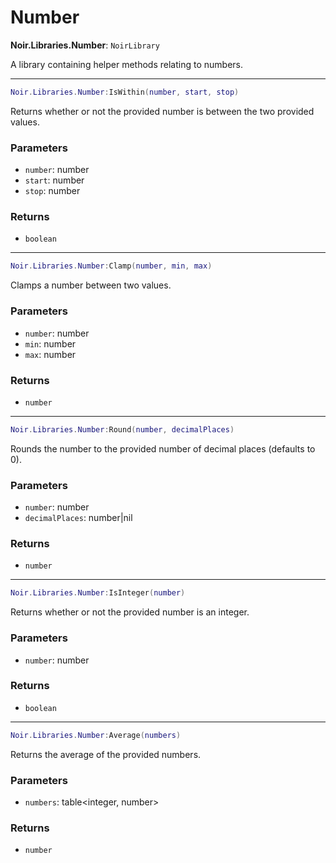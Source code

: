 # Number

**Noir.Libraries.Number**: `NoirLibrary`

A library containing helper methods relating to numbers.

---

```lua
Noir.Libraries.Number:IsWithin(number, start, stop)
```
Returns whether or not the provided number is between the two provided values.

### Parameters
- `number`: number
- `start`: number
- `stop`: number
### Returns
- `boolean`

---

```lua
Noir.Libraries.Number:Clamp(number, min, max)
```
Clamps a number between two values.

### Parameters
- `number`: number
- `min`: number
- `max`: number
### Returns
- `number`

---

```lua
Noir.Libraries.Number:Round(number, decimalPlaces)
```
Rounds the number to the provided number of decimal places (defaults to 0).

### Parameters
- `number`: number
- `decimalPlaces`: number|nil
### Returns
- `number`

---

```lua
Noir.Libraries.Number:IsInteger(number)
```
Returns whether or not the provided number is an integer.

### Parameters
- `number`: number
### Returns
- `boolean`

---

```lua
Noir.Libraries.Number:Average(numbers)
```
Returns the average of the provided numbers.

### Parameters
- `numbers`: table<integer, number>
### Returns
- `number`